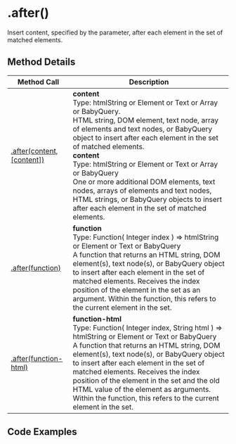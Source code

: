 # .after()

Insert content, specified by the parameter, after each element in the set of matched elements.

## Method Details

| Method Call                   | Description                                                                                                                                                                                                                                                                                                                                                                                                                                                                                                  |
| ----------------------------- | ------------------------------------------------------------------------------------------------------------------------------------------------------------------------------------------------------------------------------------------------------------------------------------------------------------------------------------------------------------------------------------------------------------------------------------------------------------------------------------------------------------ |
| [.after(content,[content])]() | <b>content</b> <br>Type: htmlString or Element or Text or Array or BabyQuery.<br>HTML string, DOM element, text node, array of elements and text nodes, or BabyQuery object to insert after each element in the set of matched elements.<br><b>content</b><br>Type: htmlString or Element or Text or Array or BabyQuery <br>One or more additional DOM elements, text nodes, arrays of elements and text nodes, HTML strings, or BabyQuery objects to insert after each element in the set of matched elements. |
| [.after(function)]() | <b>function</b><br>Type: Function( Integer index ) => htmlString or Element or Text or BabyQuery<br>A function that returns an HTML string, DOM element(s), text node(s), or BabyQuery object to insert after each element in the set of matched elements. Receives the index position of the element in the set as an argument. Within the function, this refers to the current element in the set.| 
| [.after(function-html)]() | <b>function-html</b><br>Type: Function( Integer index, String html ) => htmlString or Element or Text or BabyQuery<br>A function that returns an HTML string, DOM element(s), text node(s), or BabyQuery object to insert after each element in the set of matched elements. Receives the index position of the element in the set and the old HTML value of the element as arguments. Within the function, this refers to the current element in the set. |

## Code Examples
